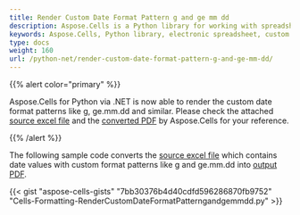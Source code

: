 ```yaml
---
title: Render Custom Date Format Pattern g and ge mm dd
description: Aspose.Cells is a Python library for working with spreadsheet files that supports rendering dates using custom date format patterns 'g' and 'ge'. This article will describe how to render custom date format patterns using the Aspose.Cells for Python via .NET library so that users can control how dates are displayed if they want.
keywords: Aspose.Cells, Python library, electronic spreadsheet, custom date format, rendering, pattern 'g', pattern 'ge', control display
type: docs
weight: 160
url: /python-net/render-custom-date-format-pattern-g-and-ge-mm-dd/
---
```


{{% alert color="primary" %}}

Aspose.Cells for Python via .NET is now able to render the custom date format patterns like g, ge.mm.dd and similar. Please check the attached [source excel file](5112361.xlsx) and the [converted PDF](5112360.pdf) by Aspose.Cells for your reference.

{{% /alert %}}

The following sample code converts the [source excel file](5112361.xlsx) which contains date values with custom format patterns like g and ge.mm.dd into [output PDF](5112360.pdf).

{{< gist "aspose-cells-gists" "7bb30376b4d40cdfd596286870fb9752" "Cells-Formatting-RenderCustomDateFormatPatterngandgemmdd.py" >}}


